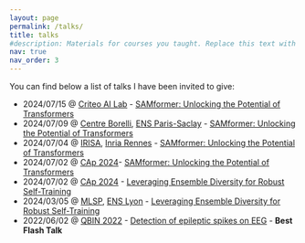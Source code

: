 ```yaml
---
layout: page
permalink: /talks/
title: talks
#description: Materials for courses you taught. Replace this text with your description.
nav: true
nav_order: 3
---
```


You can find below a list of talks I have been invited to give:
- 2024/07/15 @  <a href="https://ailab.criteo.com/">Criteo AI Lab</a> - <a href="/assets/pdf/Presentation_ICML_2024_Criteo_15_07_2024.pdf"> SAMformer: Unlocking the Potential of Transformers</a> 
- 2024/07/09 @ <a href="https://centreborelli.ens-paris-saclay.fr/en">Centre Borelli</a>, <a href="https://ens-paris-saclay.fr/en/school/ens-paris-saclay">ENS Paris-Saclay</a> - <a href="/assets/pdf/Presentation_ICML_2024_Centre_Borelli_09_07_2024.pdf"> SAMformer: Unlocking the Potential of Transformers</a> 
- 2024/07/04 @ <a href="https://www.irisa.fr/en">IRISA</a>, <a href="https://www.inria.fr/en/inria-centre-rennes-university">Inria Rennes</a> - <a href="/assets/pdf/Presentation_ICML_2024_INRIA_MALT_04_07_2024.pdf"> SAMformer: Unlocking the Potential of Transformers</a> 
- 2024/07/02 @ <a href="https://caprfiap2024.sciencesconf.org/">CAp 2024</a>- <a href="/assets/pdf/Presentation_ICML_2024_Generic.pdf"> SAMformer: Unlocking the Potential of Transformers</a>
- 2024/07/02 @ <a href="https://caprfiap2024.sciencesconf.org/">CAp 2024</a> - <a href="/assets/pdf/Presentation_AISTATS_2024_generic.pdf"> Leveraging Ensemble Diversity for Robust Self-Training</a>  
- 2024/03/05 @ <a href="https://www.ens-lyon.fr/PHYSIQUE/seminars/machine-learning-and-signal-processing">MLSP</a>, <a href="https://www.ens-lyon.fr/en/">ENS Lyon</a> - <a href="/assets/pdf/Presentation_AISTATS_2024_MLSP_ENS_Lyon_05_03_2024.pdf"> Leveraging Ensemble Diversity for Robust Self-Training</a> 
- 2022/06/02 @ <a href="https://event.fourwaves.com/qbinscientificday2022/pages">QBIN 2022</a> - <a href="/assets/pdf/Presentation_QBIN_2022.pdf"> Detection of epileptic spikes on EEG</a> - <b> Best Flash Talk </b> 
